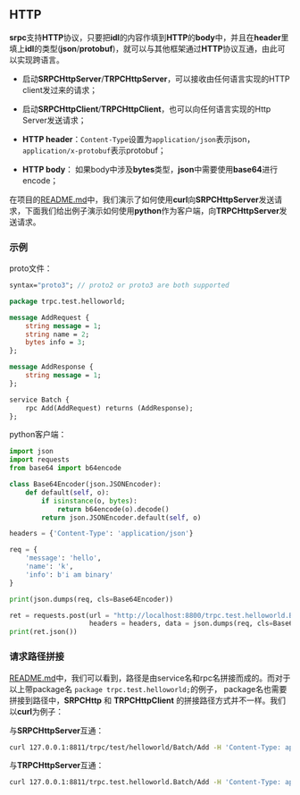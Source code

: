 ## HTTP 

**srpc**支持**HTTP**协议，只要把**idl**的内容作填到**HTTP**的**body**中，并且在**header**里填上**idl**的类型(**json**/**protobuf**)，就可以与其他框架通过**HTTP**协议互通，由此可以实现跨语言。

- 启动**SRPCHttpServer**/**TRPCHttpServer**，可以接收由任何语言实现的HTTP client发过来的请求；

- 启动**SRPCHttpClient**/**TRPCHttpClient**，也可以向任何语言实现的Http Server发送请求；

- **HTTP header**：`Content-Type`设置为`application/json`表示json，`application/x-protobuf`表示protobuf；

- **HTTP body**： 如果body中涉及**bytes**类型，**json**中需要使用**base64**进行encode；

在项目的[README.md](/docs//README_cn.md#6-run)中，我们演示了如何使用**curl**向**SRPCHttpServer**发送请求，下面我们给出例子演示如何使用**python**作为客户端，向**TRPCHttpServer**发送请求。

### 示例

proto文件：

```proto
syntax="proto3"; // proto2 or proto3 are both supported

package trpc.test.helloworld;

message AddRequest {
    string message = 1;
    string name = 2;
    bytes info = 3;
};

message AddResponse {
    string message = 1;
};

service Batch {
    rpc Add(AddRequest) returns (AddResponse);
};
```

python客户端：

```py
import json
import requests
from base64 import b64encode

class Base64Encoder(json.JSONEncoder):
    def default(self, o):
        if isinstance(o, bytes):
            return b64encode(o).decode()
        return json.JSONEncoder.default(self, o)

headers = {'Content-Type': 'application/json'}

req = {
    'message': 'hello',
    'name': 'k',
    'info': b'i am binary'
}

print(json.dumps(req, cls=Base64Encoder))

ret = requests.post(url = "http://localhost:8800/trpc.test.helloworld.Batch/Add",
                    headers = headers, data = json.dumps(req, cls=Base64Encoder))
print(ret.json())
```

### 请求路径拼接

[README.md](/docs//README_cn.md#6-run)中，我们可以看到，路径是由service名和rpc名拼接而成的。而对于以上带package名 `package trpc.test.helloworld;`的例子， package名也需要拼接到路径中，**SRPCHttp** 和 **TRPCHttpClient** 的拼接路径方式并不一样。我们以**curl**为例子：

与**SRPCHttpServer**互通：
```sh
curl 127.0.0.1:8811/trpc/test/helloworld/Batch/Add -H 'Content-Type: application/json' -d '{...}'
```

与**TRPCHttpServer**互通：
```sh
curl 127.0.0.1:8811/trpc.test.helloworld.Batch/Add -H 'Content-Type: application/json' -d '{...}'
```
